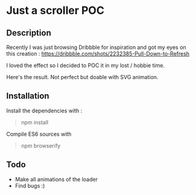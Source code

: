 # Just a scroller POC 

## Description

Recently I was just browsing Dribbble for inspiration and got my eyes on this creation :  https://dribbble.com/shots/2232385-Pull-Down-to-Refresh

I loved the effect so I decided to POC it in my lost / hobbie time.

Here's the result. Not perfect but doable with SVG animation.

## Installation
Install the dependencies with : 
> npm install

Compile ES6 sources with
> npm browserify

## Todo 
- Make all animations of the loader
- Find bugs :)